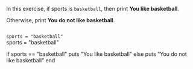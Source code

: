 In this exercise, if sports
is `basketball`, then print
**You like basketball**.

Otherwise, print
**You do not like basketball**.



<Editor lang="ruby" type="exercise">
<code>
sports = "basketball"
</code>

<solution>
sports = "basketball"

if sports == "basketball"
  puts "You like basketball"
else
  puts "You do not like basketball"
end
</solution>
</Editor>